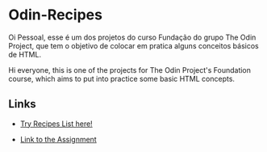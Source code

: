 # Odin-Recipes

Oi Pessoal, esse é um dos projetos do curso Fundação do grupo The Odin Project, que tem o objetivo de colocar em pratica alguns conceitos básicos de HTML.

Hi everyone, this is one of the projects for The Odin Project's Foundation course, which aims to put into practice some basic HTML concepts.

## Links
- [Try Recipes List here!](https://kawanmeireles.github.io/odin-recipes/index.html)

- [Link to the Assignment](https://www.theodinproject.com/paths/foundations/courses/foundations/lessons/recipes)